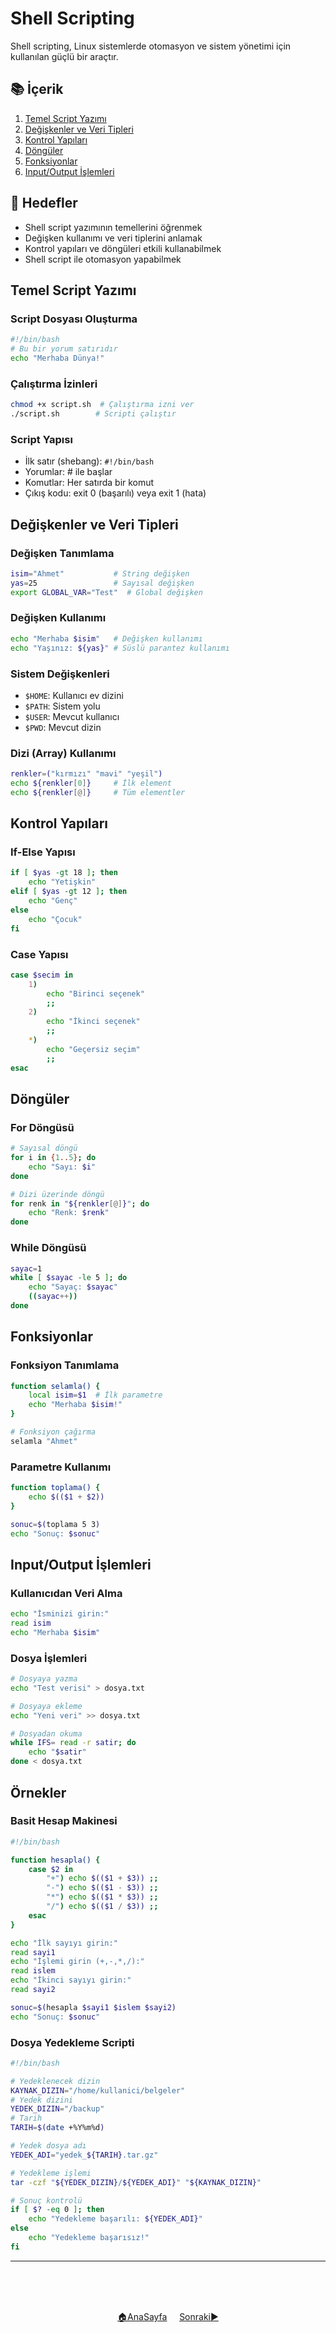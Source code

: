 # Shell Scripting

Shell scripting, Linux sistemlerde otomasyon ve sistem yönetimi için kullanılan güçlü bir araçtır.

## 📚 İçerik

1. [Temel Script Yazımı](#temel-script-yazımı)
2. [Değişkenler ve Veri Tipleri](#değişkenler-ve-veri-tipleri)
3. [Kontrol Yapıları](#kontrol-yapıları)
4. [Döngüler](#döngüler)
5. [Fonksiyonlar](#fonksiyonlar)
6. [Input/Output İşlemleri](#inputoutput-i̇şlemleri)

## 🎯 Hedefler
- Shell script yazımının temellerini öğrenmek
- Değişken kullanımı ve veri tiplerini anlamak
- Kontrol yapıları ve döngüleri etkili kullanabilmek
- Shell script ile otomasyon yapabilmek

## Temel Script Yazımı

### Script Dosyası Oluşturma

```bash
#!/bin/bash
# Bu bir yorum satırıdır
echo "Merhaba Dünya!"
```

### Çalıştırma İzinleri

```bash
chmod +x script.sh  # Çalıştırma izni ver
./script.sh        # Scripti çalıştır
```

### Script Yapısı
- İlk satır (shebang): `#!/bin/bash`
- Yorumlar: # ile başlar
- Komutlar: Her satırda bir komut
- Çıkış kodu: exit 0 (başarılı) veya exit 1 (hata)

## Değişkenler ve Veri Tipleri

### Değişken Tanımlama

```bash
isim="Ahmet"           # String değişken
yas=25                 # Sayısal değişken
export GLOBAL_VAR="Test"  # Global değişken
```

### Değişken Kullanımı

```bash
echo "Merhaba $isim"   # Değişken kullanımı
echo "Yaşınız: ${yas}" # Süslü parantez kullanımı
```

### Sistem Değişkenleri
- `$HOME`: Kullanıcı ev dizini
- `$PATH`: Sistem yolu
- `$USER`: Mevcut kullanıcı
- `$PWD`: Mevcut dizin

### Dizi (Array) Kullanımı

```bash
renkler=("kırmızı" "mavi" "yeşil")
echo ${renkler[0]}     # İlk element
echo ${renkler[@]}     # Tüm elementler
```

## Kontrol Yapıları

### If-Else Yapısı

```bash
if [ $yas -gt 18 ]; then
    echo "Yetişkin"
elif [ $yas -gt 12 ]; then
    echo "Genç"
else
    echo "Çocuk"
fi
```

### Case Yapısı

```bash
case $secim in
    1)
        echo "Birinci seçenek"
        ;;
    2)
        echo "İkinci seçenek"
        ;;
    *)
        echo "Geçersiz seçim"
        ;;
esac
```

## Döngüler

### For Döngüsü

```bash
# Sayısal döngü
for i in {1..5}; do
    echo "Sayı: $i"
done

# Dizi üzerinde döngü
for renk in "${renkler[@]}"; do
    echo "Renk: $renk"
done
```

### While Döngüsü

```bash
sayac=1
while [ $sayac -le 5 ]; do
    echo "Sayaç: $sayac"
    ((sayac++))
done
```

## Fonksiyonlar

### Fonksiyon Tanımlama

```bash
function selamla() {
    local isim=$1  # İlk parametre
    echo "Merhaba $isim!"
}

# Fonksiyon çağırma
selamla "Ahmet"
```

### Parametre Kullanımı

```bash
function toplama() {
    echo $(($1 + $2))
}

sonuc=$(toplama 5 3)
echo "Sonuç: $sonuc"
```

## Input/Output İşlemleri

### Kullanıcıdan Veri Alma

```bash
echo "İsminizi girin:"
read isim
echo "Merhaba $isim"
```

### Dosya İşlemleri

```bash
# Dosyaya yazma
echo "Test verisi" > dosya.txt

# Dosyaya ekleme
echo "Yeni veri" >> dosya.txt

# Dosyadan okuma
while IFS= read -r satir; do
    echo "$satir"
done < dosya.txt
```

## Örnekler

### Basit Hesap Makinesi

```bash
#!/bin/bash

function hesapla() {
    case $2 in
        "+") echo $(($1 + $3)) ;;
        "-") echo $(($1 - $3)) ;;
        "*") echo $(($1 * $3)) ;;
        "/") echo $(($1 / $3)) ;;
    esac
}

echo "İlk sayıyı girin:"
read sayi1
echo "İşlemi girin (+,-,*,/):"
read islem
echo "İkinci sayıyı girin:"
read sayi2

sonuc=$(hesapla $sayi1 $islem $sayi2)
echo "Sonuç: $sonuc"
```

### Dosya Yedekleme Scripti

```bash
#!/bin/bash

# Yedeklenecek dizin
KAYNAK_DIZIN="/home/kullanici/belgeler"
# Yedek dizini
YEDEK_DIZIN="/backup"
# Tarih
TARIH=$(date +%Y%m%d)

# Yedek dosya adı
YEDEK_ADI="yedek_${TARIH}.tar.gz"

# Yedekleme işlemi
tar -czf "${YEDEK_DIZIN}/${YEDEK_ADI}" "${KAYNAK_DIZIN}"

# Sonuç kontrolü
if [ $? -eq 0 ]; then
    echo "Yedekleme başarılı: ${YEDEK_ADI}"
else
    echo "Yedekleme başarısız!"
fi
```

------   
<br>
<br>
<br>
<div align="center">

[🏠AnaSayfa](../README.md)  &nbsp;&nbsp;&nbsp; [Sonraki▶️](shell-yapilandirma.md)

</div>